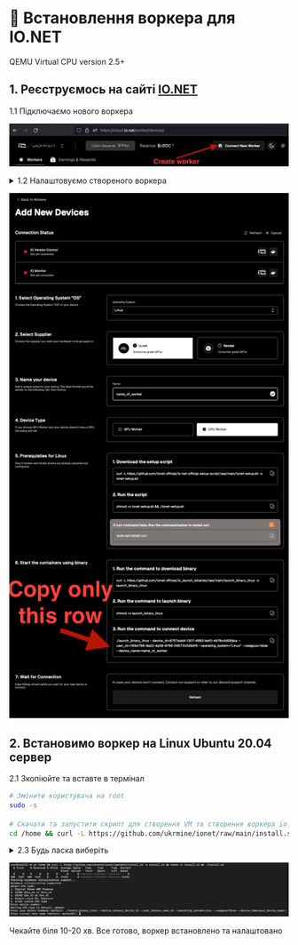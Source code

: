 # :checkered_flag: Встановлення воркера для IO.NET 

QEMU Virtual CPU version 2.5+

## 1. Реєструємось на сайті <a href="https://cloud.io.net/worker/devices/" target="_blank">IO.NET</a>

1.1 Підключаємо нового воркера

![Image alt](https://github.com/ukrmine/ionet/blob/main/pics/Create_new_worker.png)


<details>
<summary>1.2 Налаштовуємо створеного воркера</summary>

1. Select Operating System “OS”
    * `Linux`
2. Select Supplier
    * `io.net`
3. Name your device
    * `worker01`
4. Device Type
    * `CPU Worker`
5. Prerequisites for Linux
    - 5.1 Download the setup script
      * `Пропускаємо цей крок`
    - 5.2 Run the script
      * `Пропускаємо цей крок`
6. Start the containers using binary
    - 6.1 Run the command to download binary
      * `Пропускаємо цей крок`
    - 6.2 Run the command to launch binary
      * `Пропускаємо цей крок`
    - 6.3 Run the command to connect device
      * `Копіюємо цю команду, вона знадобиться в пункті 2.3-2`

</details>

![Image alt](https://github.com/ukrmine/ionet/blob/main/pics/Configure_worker.png)

## 2. Встановимо воркер на Linux Ubuntu 20.04 сервер
2.1 Зкопіюйте та вставте в термінал
```Bash
# Змінити користувача на root
sudo -s

# Скачати та запустити скрипт для створення VM та створення воркера io.net 
cd /home && curl -L https://github.com/ukrmine/ionet/raw/main/install.sh -o install.sh && chmod +x install.sh && ./install.sh
```

<details>
<summary> 2.3 Будь ласка виберіть </summary>

1. Хостинг чи тип CPU
    * `Введіть "1" якщо у Вас Digital Ocean (AMD Premium)`
    * `Введіть "2" якщо у Вас AZURE D2as_v5 or D4as_v5`
    * `Введіть "3" якщо у Вас AZURE D2s_v5 or D4s_v5`
    * `Введіть "4" якщо у Вас Google cloud N1, Kamatera`
    * `Введіть "5" якщо у Вас Enter custom CPU type`
  
2. Вставте команду для запуску воркера, яку ви копіювали в пункті 1.2-6.3
   * `./launch_binary_linux --device_id=f42ee2d8-1ae3-445e-9a63-f3eb5b75ab5a --user_id=11694796-9a22-4a58-9766-09573c0d9df9 --operating_system="Linux" --usegpus=false --device_name=worker01`
4. Введіть Hostname сервера
   * `Server01`

</details>

![Image alt](https://github.com/ukrmine/ionet/blob/main/pics/install.png)
    
Чекайте біля 10-20 хв.
Все готово, воркер встановлено та налаштовано

